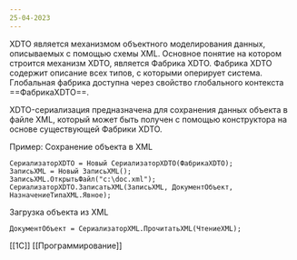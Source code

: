 ```yaml
---
25-04-2023
---
```


XDTO является механизмом объектного моделирования данных, описываемых с помощью схемы XML.
Основное понятие на котором строится механизм XDTO, является Фабрика XDTO.
Фабрика XDTO содержит описание всех типов, с которыми оперирует система.
Глобальная фабрика доступна через свойство глобального контекста ==ФабрикаXDTO==.

XDTO-сериализация предназначена для сохранения данных объекта в файле XML, который может быть получен с помощью конструктора на основе существующей Фабрики XDTO.

Пример:
Сохранение объекта в XML
```bsl
СериализаторXDTO = Новый СериализаторXDTO(ФабрикаXDTO);
ЗаписьXML = Новый ЗаписьXML();
ЗаписьXML.ОткрытьФайл("с:\doc.xml");
СериализаторXDTO.ЗаписатьXML(ЗаписьXML, ДокументОбъект, НазначениеТипаXML.Явное);
```

Загрузка объекта из XML

```bsl
ДокументОбъект = СериализаторXML.ПрочитатьXML(ЧтениеXML);
```

[[1С]]
[[Программирование]]